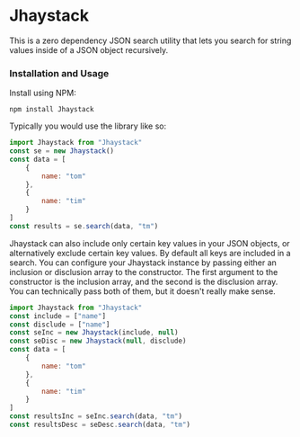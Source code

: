 # Jhaystack
This is a zero dependency JSON search utility that lets you search for string values inside of a JSON object recursively.

### Installation and Usage
Install using NPM:
```
npm install Jhaystack
```

Typically you would use the library like so:
```javascript
import Jhaystack from "Jhaystack"
const se = new Jhaystack()
const data = [
    {
        name: "tom"
    },
    {
        name: "tim"
    }
]
const results = se.search(data, "tm")
```

Jhaystack can also include only certain key values in your JSON objects, or alternatively exclude certain key values. By default all keys are included in a search.
You can configure your Jhaystack instance by passing either an inclusion or disclusion array to the constructor. The first argument to the constructor is the inclusion array, and the second is the disclusion array. You can technically pass both of them, but it doesn't really make sense.

```javascript
import Jhaystack from "Jhaystack"
const include = ["name"]
const disclude = ["name"]
const seInc = new Jhaystack(include, null)
const seDisc = new Jhaystack(null, disclude)
const data = [
    {
        name: "tom"
    },
    {
        name: "tim"
    }
]
const resultsInc = seInc.search(data, "tm")
const resultsDesc = seDesc.search(data, "tm")
```